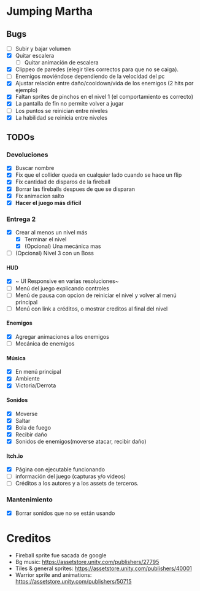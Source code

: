 # Jumping Martha

## Bugs
- [ ] Subir y bajar volumen
- [x] Quitar escalera
  - [ ] Quitar animación de escalera
- [x] Clippeo de paredes (elegir tiles correctos para que no se caiga).
- [ ] Enemigos moviéndose dependiendo de la velocidad del pc
- [x] Ajustar relación entre daño/cooldown/vida de los enemigos (2 hits por ejemplo)
- [x] Faltan sprites de pinchos en el nivel 1 (el comportamiento es correcto)
- [x] La pantalla de fin no permite volver a jugar
- [ ] Los puntos se reinician entre niveles
- [x] La habilidad se reinicia entre niveles

## TODOs

### Devoluciones
- [x] Buscar nombre
- [x] Fix que el collider queda en cualquier lado cuando se hace un flip
- [x] Fix cantidad de disparos de la fireball
- [x] Borrar las fireballs despues de que se disparan
- [x] Fix animacion salto
- [x] **Hacer el juego más difícil**

### Entrega 2
- [x] Crear al menos un nivel más
  - [x] Terminar el nivel
  - [x] (Opcional) Una mecánica mas
- [ ] (Opcional) Nivel 3 con un Boss
#### HUD
- [x] ~ UI Responsive en varias resoluciones~
- [ ] Menú del juego explicando controles
- [ ] Menú de pausa con opcion de reiniciar el nivel y volver al menú principal
- [ ] Menú con link a créditos, o mostrar creditos al final del nivel

#### Enemigos
- [x] Agregar animaciones a los enemigos
- [ ] Mecánica de enemigos

#### Música
- [x] En menú principal
- [x] Ambiente
- [x] Victoria/Derrota

#### Sonidos
- [x] Moverse
- [x] Saltar
- [x] Bola de fuego
- [x] Recibir daño
- [x] Sonidos de enemigos(moverse atacar, recibir daño)

#### Itch.io
- [x] Página con ejecutable funcionando
- [ ] información del juego (capturas y/o videos)
- [ ] Créditos a los autores y a los assets de terceros.

### Mantenimiento
- [x] Borrar sonidos que no se están usando

# Creditos
- Fireball sprite fue sacada de google 
- Bg music: https://assetstore.unity.com/publishers/27795
- Tiles & general sprites: https://assetstore.unity.com/publishers/40001
- Warrior sprite and animations: https://assetstore.unity.com/publishers/50715
